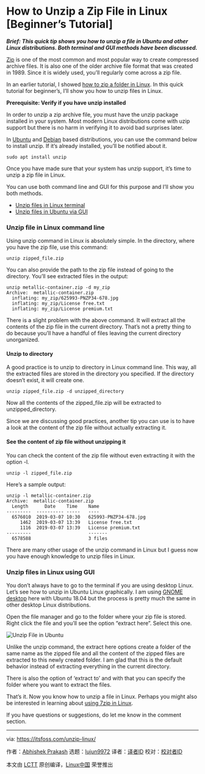 [#]: collector: (lujun9972)
[#]: translator: (octopus)
[#]: reviewer: ( )
[#]: publisher: ( )
[#]: url: ( )
[#]: subject: (How to Unzip a Zip File in Linux [Beginner’s Tutorial])
[#]: via: (https://itsfoss.com/unzip-linux/)
[#]: author: (Abhishek Prakash https://itsfoss.com/author/abhishek/)

How to Unzip a Zip File in Linux [Beginner’s Tutorial]
======

_**Brief: This quick tip shows you how to unzip a file in Ubuntu and other Linux distributions. Both terminal and GUI methods have been discussed.**_

[Zip][1] is one of the most common and most popular way to create compressed archive files. It is also one of the older archive file format that was created in 1989. Since it is widely used, you’ll regularly come across a zip file.

In an earlier tutorial, I showed [how to zip a folder in Linux][2]. In this quick tutorial for beginner’s, I’ll show you how to unzip files in Linux.

**Prerequisite: Verify if you have unzip installed**

In order to unzip a zip archive file, you must have the unzip package installed in your system. Most modern Linux distributions come with uzip support but there is no harm in verifying it to avoid bad surprises later.

In [Ubuntu][3] and [Debian][4] based distributions, you can use the command below to install unzip. If it’s already installed, you’ll be notified about it.

```
sudo apt install unzip
```

Once you have made sure that your system has unzip support, it’s time to unzip a zip file in Linux.

You can use both command line and GUI for this purpose and I’ll show you both methods.

  * [Unzip files in Linux terminal][5]
  * [Unzip files in Ubuntu via GUI][6]



### Unzip file in Linux command line

Using unzip command in Linux is absolutely simple. In the directory, where you have the zip file, use this command:

```
unzip zipped_file.zip
```

You can also provide the path to the zip file instead of going to the directory. You’ll see extracted files in the output:

```
unzip metallic-container.zip -d my_zip
Archive:  metallic-container.zip
  inflating: my_zip/625993-PNZP34-678.jpg
  inflating: my_zip/License free.txt
  inflating: my_zip/License premium.txt
```

There is a slight problem with the above command. It will extract all the contents of the zip file in the current directory. That’s not a pretty thing to do because you’ll have a handful of files leaving the current directory unorganized.

#### Unzip to directory

A good practice is to unzip to directory in Linux command line. This way, all the extracted files are stored in the directory you specified. If the directory doesn’t exist, it will create one.

```
unzip zipped_file.zip -d unzipped_directory
```

Now all the contents of the zipped_file.zip will be extracted to unzipped_directory.

Since we are discussing good practices, another tip you can use is to have a look at the content of the zip file without actually extracting it.

#### See the content of zip file without unzipping it

You can check the content of the zip file without even extracting it with the option -l.

```
unzip -l zipped_file.zip
```

Here’s a sample output:

```
unzip -l metallic-container.zip
Archive:  metallic-container.zip
  Length      Date    Time    Name
---------  ---------- -----   ----
  6576010  2019-03-07 10:30   625993-PNZP34-678.jpg
     1462  2019-03-07 13:39   License free.txt
     1116  2019-03-07 13:39   License premium.txt
---------                     -------
  6578588                     3 files
```

There are many other usage of the unzip command in Linux but I guess now you have enough knowledge to unzip files in Linux.

### Unzip files in Linux using GUI

You don’t always have to go to the terminal if you are using desktop Linux. Let’s see how to unzip in Ubuntu Linux graphically. I am using [GNOME desktop][7] here with Ubuntu 18.04 but the process is pretty much the same in other desktop Linux distributions.

Open the file manager and go to the folder where your zip file is stored. Right click the file and you’ll see the option “extract here”. Select this one.

![Unzip File in Ubuntu][8]

Unlike the unzip command, the extract here options create a folder of the same name as the zipped file and all the content of the zipped files are extracted to this newly created folder. I am glad that this is the default behavior instead of extracting everything in the current directory.

There is also the option of ‘extract to’ and with that you can specify the folder where you want to extract the files.

That’s it. Now you know how to unzip a file in Linux. Perhaps you might also be interested in learning about [using 7zip in Linux][9].

If you have questions or suggestions, do let me know in the comment section.

--------------------------------------------------------------------------------

via: https://itsfoss.com/unzip-linux/

作者：[Abhishek Prakash][a]
选题：[lujun9972][b]
译者：[译者ID](https://github.com/译者ID)
校对：[校对者ID](https://github.com/校对者ID)

本文由 [LCTT](https://github.com/LCTT/TranslateProject) 原创编译，[Linux中国](https://linux.cn/) 荣誉推出

[a]: https://itsfoss.com/author/abhishek/
[b]: https://github.com/lujun9972
[1]: https://en.wikipedia.org/wiki/Zip_(file_format)
[2]: https://itsfoss.com/linux-zip-folder/
[3]: https://ubuntu.com/
[4]: https://www.debian.org/
[5]: tmp.eqEocGssC8#terminal
[6]: tmp.eqEocGssC8#gui
[7]: https://gnome.org/
[8]: https://i0.wp.com/itsfoss.com/wp-content/uploads/2019/10/unzip-files-ubuntu.jpg?ssl=1
[9]: https://itsfoss.com/use-7zip-ubuntu-linux/
